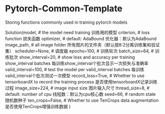 # Pytorch-Common-Template
Storing functions commonly used in training pytorch models

Solution(model, # the model need training 训练用的模型
         criterion, # loss function 损失函数
         optimizer, # default: AdaBound 优化器：默认为AdaBound
         image_path, # all image folder 所有图片的文件夹（默认按8:2分离训练集和验证集）
         scheduler=None, # 调度器
         epochs=100, # 训练轮次
         batch_size=64, # 训练批次
         show_interval=20, # show loss and accuracy per training show_interval batches 每训练show_interval个批次显示一次损失与准确率
         valid_interval=100, # test the model per valid_interval batches 每训练valid_interval个批次测试一次模型
         record_loss=True, # Whether to use tensorboardX to record the training process 是否使用tensorboardX记录训练过程
         image_size=224, # image input size 图片输入尺寸
         thread_size=8, # default: number of cpu 线程数：默认为cpu核心数
         seed=66, # random state 随机数种子
         ten_crops=False, # Whether to use TenCrops data augmentation 是否使用TenCrops增强训练数据
         )
